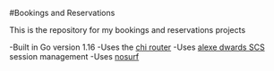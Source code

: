 #Bookings and Reservations

This is the repository for my bookings and reservations projects

-Built in Go version 1.16
-Uses the [chi router](https://github.com/go-chi/chi)
-Uses [alexe dwards SCS](https://github.com/alexedwards/scs/v2) session management
-Uses [nosurf](https://github.com/justinas/nosurf) 